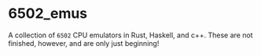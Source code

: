 # 6502_emus

A collection of `6502` CPU emulators in Rust, Haskell, and c++. These are not finished, however, and are only just beginning!
